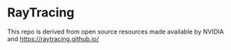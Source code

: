 # RayTracing
This repo is derived from open source resources made available by NVIDIA and https://raytracing.github.io/
